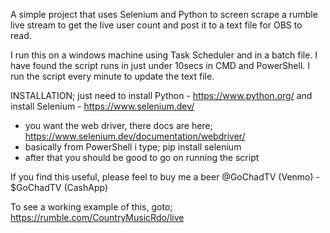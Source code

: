 A simple project that uses Selenium and Python to screen scrape a rumble live stream to get the live user count and post it to a text file for OBS to read.

I run this on a windows machine using Task Scheduler and in a batch file. I have found the script runs in just under 10secs in CMD and PowerShell. I run the script every minute to update the text file.

INSTALLATION;
just need to install Python - https://www.python.org/
and install Selenium - https://www.selenium.dev/
  - you want the web driver, there docs are here; https://www.selenium.dev/documentation/webdriver/
  - basically from PowerShell i type; pip install selenium
  - after that you should be good to go on running the script

If you find this useful, please feel to buy me a beer @GoChadTV (Venmo) - $GoChadTV (CashApp)

To see a working example of this, goto; https://rumble.com/CountryMusicRdo/live
